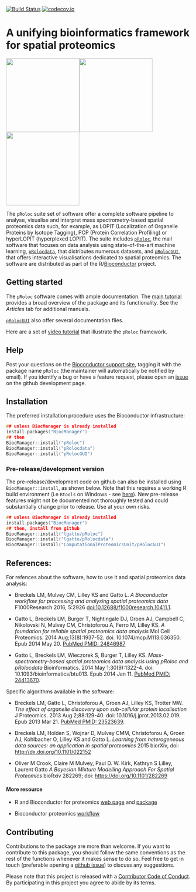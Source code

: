 [![Build Status](https://travis-ci.org/lgatto/pRoloc.svg?branch=master)](https://travis-ci.org/lgatto/pRoloc) [![codecov.io](https://codecov.io/github/lgatto/pRoloc/coverage.svg?branch=master)](https://codecov.io/github/lgatto/pRoloc?branch=master)

# A unifying bioinformatics framework for spatial proteomics

<img src="https://raw.githubusercontent.com/Bioconductor/BiocStickers/master/pRoloc/pRoloc.png" height="200"><img src="https://raw.githubusercontent.com/Bioconductor/BiocStickers/master/pRoloc/pRolocdata.png" height="200"><img src="https://raw.githubusercontent.com/Bioconductor/BiocStickers/master/pRoloc/pRolocGUI.png" height="200">


The `pRoloc` suite set of software offer a complete software pipeline
to analyse, visualise and interpret mass spectrometry-based spatial
proteomics data such, for example, as LOPIT (Localization of Organelle
Proteins by Isotope Tagging), PCP (Protein Correlation Profiling) or
hyperLOPIT (hyperplexed LOPIT). The suite includes
[`pRoloc`](http://www.bioconductor.org/packages/release/bioc/html/pRoloc.html),
the mail software that focuses on data analysis using state-of-the-art
machine learning,
[`pRolocdata`](http://bioconductor.org/packages/release/data/experiment/html/pRolocdata.html),
that distributes numerous datasets, and [`pRolocGUI`](https://computationalproteomicsunit.github.io/pRolocGUI/), that offers
interactive visualisations dedicated to spatial proteomics. The
software are distributed as part of the
R/[Bioconductor](http://bioconductor.org/) project.

## Getting started

The `pRoloc` software comes with ample
documentation. The
[main tutorial](https://lgatto.github.io/pRoloc/articles/v01-pRoloc-tutorial.html) provides
a broad overview of the package and its functionality.  See the
*Articles* tab for additional manuals.

[`pRolocGUI`](http://www.bioconductor.org/packages/release/bioc/html/pRolocGUI.html)
also offer several documentation files.

Here are a set of
[video tutorial](https://www.youtube.com/playlist?list=PLvIXxpatSLA2loV5Srs2VBpJIYUlVJ4ow)
that illustrate the `pRoloc` framework.

## Help

Post your questions on the
[Bioconductor support site](https://support.bioconductor.org/),
tagging it with the package name `pRoloc` (the maintainer will
automatically be notified by email). If you identify a bug or have a
feature request, please open an
[issue](https://github.com/lgatto/pRoloc/issues) on the github
development page.

## Installation

The preferred installation procedure uses the Bioconductor
infrastructure:

```c
## unless BiocManager is already installed
install.packages("BiocManager")
## then
BiocManager::install("pRoloc")
BiocManager::install("pRolocdata")
BiocManager::install("pRolocGUI")
```

### Pre-release/development version

The pre-release/development code on github can also be installed using
`BiocManager::install`, as shown below. Note that this requires a
working R build environment (i.e `Rtools` on Windows - see
[here](https://github.com/lgatto/teachingmaterial/wiki/R-package)). New
pre-release features might not be documented not thoroughly tested and
could substantially change prior to release. Use at your own risks.


```c
## unless BiocManager is already installed
install.packages("BiocManager")
## then, install from github
BiocManager::install("lgatto/pRoloc")
BiocManager::install("lgatto/pRolocdata")
BiocManager::install("ComputationalProteomicsUnit/pRolocGUI")
```

## References:

For refences about the software, how to use it and spatial proteomics
data analysis:

* Breckels LM, Mulvey CM, Lilley KS and Gatto L. *A Bioconductor
  workflow for processing and analysing spatial proteomics data*
  F1000Research 2016, 5:2926
  [doi:10.12688/f1000research.10411.1](https://f1000research.com/articles/5-2926/).

* Gatto L, Breckels LM, Burger T, Nightingale DJ, Groen AJ, Campbell
  C, Nikolovski N, Mulvey CM, Christoforou A, Ferro M, Lilley KS. *A
  foundation for reliable spatial proteomics data analysis* Mol Cell
  Proteomics. 2014 Aug;13(8):1937-52. doi:
  10.1074/mcp.M113.036350. Epub 2014 May 20. [PubMed PMID:
  24846987](http://www.ncbi.nlm.nih.gov/pubmed/24846987)

* Gatto L, Breckels LM, Wieczorek S, Burger T, Lilley
  KS. *Mass-spectrometry-based spatial proteomics data analysis using
  pRoloc and pRolocdata* Bioinformatics. 2014 May 1;30(9):1322-4. doi:
  10.1093/bioinformatics/btu013. Epub 2014 Jan 11. [PubMed PMID:
  24413670](http://www.ncbi.nlm.nih.gov/pubmed/24413670).

Specific algorithms available in the software:

* Breckels LM, Gatto L, Christoforou A, Groen AJ, Lilley KS, Trotter
  MW. *The effect of organelle discovery upon sub-cellular protein
  localisation* J Proteomics. 2013 Aug 2;88:129-40. doi:
  10.1016/j.jprot.2013.02.019. Epub 2013 Mar 21. [PubMed PMID:
  23523639](http://www.ncbi.nlm.nih.gov/pubmed/23523639).

* Breckels LM, Holden S, Wojnar D, Mulvey CMM, Christoforou A, Groen
  AJ, Kohlbacher O, Lilley KS and Gatto L. *Learning from
  heterogeneous data sources: an application in spatial proteomics*
  2015 biorXiv, doi: http://dx.doi.org/10.1101/022152

* Oliver M Crook, Claire M Mulvey, Paul D. W. Kirk, Kathryn S Lilley,
 Laurent Gatto *A Bayesian Mixture Modelling Approach For Spatial
 Proteomics* bioRxiv 282269; doi: https://doi.org/10.1101/282269


#### More resource

* R and Bioconductor for proteomics
  [web page](http://lgatto.github.io/RforProteomics/) and
  [package](http://www.bioconductor.org/packages/release/data/experiment/html/RforProteomics.html)

* Bioconductor proteomics [workflow](http://bioconductor.org/help/workflows/proteomics/)

## Contributing

Contributions to the package are more than welcome. If you want to
contribute to this package, you should follow the same conventions as
the rest of the functions whenever it makes sense to do so. Feel free
to get in touch (preferable opening a
[github issue](https://github.com/lgatto/pRoloc/issues/)) to discuss
any suggestions.

Please note that this project is released with a
[Contributor Code of Conduct](https://github.com/lgatto/pRoloc/blob/master/CONDUCT.md).
By participating in this project you agree to abide by its terms.
